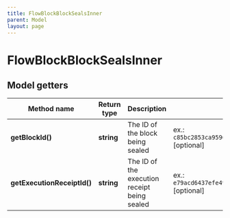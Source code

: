 ```yaml
---
title: FlowBlockBlockSealsInner
parent: Model
layout: page
---
```


# FlowBlockBlockSealsInner

## Model getters

Method name | Return type | Description | Notes
------------ | ------------- | ------------- | -------------
**getBlockId()** | **string** | The ID of the block being sealed | ex.: `c85bc2853ca9596a80050b6d2661aad10bd6b27d06b013050076ad1bed2c8b6a` [optional]
**getExecutionReceiptId()** | **string** | The ID of the execution receipt being sealed | ex.: `e79acd6437efe49c22832802346908f9590b92fbcd452f72e3b2f1151c48f3ea` [optional]

